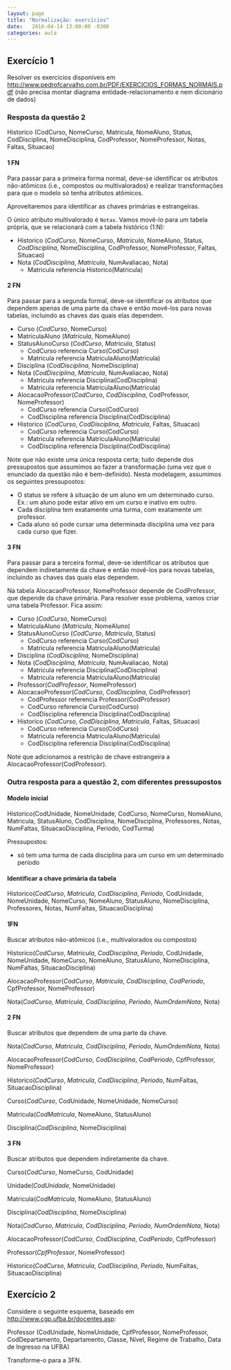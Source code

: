 ```yaml
---
layout: page
title: "Normalização: exercícios"
date:   2016-04-14 13:00:00 -0300
categories: aula
---
```


## Exercício 1

Resolver os exercícios disponíveis em <http://www.pedrofcarvalho.com.br/PDF/EXERCICIOS_FORMAS_NORMAIS.pdf> (não precisa montar diagrama entidade-relacionamento e nem dicionário de dados)

<!-- Outro: http://docente.ifrn.edu.br/nickersonferreira/disciplinas/programacao-com-acesso-a-banco-de-dados-3o-ano/lista-de-exercicios-01-normalizacao/view -->

### Resposta da questão 2

Historico (CodCurso, NomeCurso, Matricula, NomeAluno, Status, CodDisciplina, NomeDisciplina, CodProfessor, NomeProfessor, Notas, Faltas, Situacao)

#### 1 FN

Para passar para a primeira forma normal, deve-se identificar os atributos não-atômicos (i.e., compostos ou multivalorados) e realizar transformações para que o modelo só tenha atributos atômicos.

Aproveitaremos para identificar as chaves primárias e estrangeiras.

O único atributo multivalorado é `Notas`. Vamos movê-lo para um tabela própria, que se relacionará com a tabela histórico (1:N):


- Historico (_CodCurso_, NomeCurso, _Matricula_, NomeAluno, Status, _CodDisciplina_, NomeDisciplina, CodProfessor, NomeProfessor, Faltas, Situacao)
- Nota (_CodDisciplina_, _Matricula_, NumAvaliacao, Nota)
    - Matricula referencia Historico(Matricula)

#### 2 FN

Para passar para a segunda formal, deve-se identificar os atributos que dependem apenas de uma parte da chave e então movê-los para novas tabelas, incluindo as chaves das quais elas dependem.

- Curso (_CodCurso_, NomeCurso)
- MatriculaAluno (_Matricula_, NomeAluno)
- StatusAlunoCurso (_CodCurso_, _Matricula_, Status)
    + CodCurso referencia Curso(CodCurso)
    + Matricula referencia MatriculaAluno(Matricula)
- Disciplina (_CodDisciplina_, NomeDisciplina)
- Nota (_CodDisciplina_, _Matricula_, NumAvaliacao, Nota)
    - Matricula referencia Disciplina(CodDisciplina)
    - Matricula referencia MatriculaAluno(Matricula)
- AlocacaoProfessor(_CodCurso_, _CodDisciplina_, CodProfessor, NomeProfessor)
    + CodCurso referencia Curso(CodCurso)
    + CodDisciplina referencia Disciplina(CodDisciplina)
- Historico (_CodCurso_, _CodDisciplina_, _Matricula_, Faltas, Situacao)
    + CodCurso referencia Curso(CodCurso)
    + Matricula referencia MatriculaAluno(Matricula)
    + CodDisciplina referencia Disciplina(CodDisciplina)

Note que não existe uma única resposta certa; tudo depende dos pressupostos que assumimos ao fazer a transformação (uma vez que o enunciado da questão não é bem-definido). Nesta modelagem, assumimos os seguintes pressupostos:

- O status se refere à situação de um aluno em um determinado curso. Ex.: um aluno pode estar ativo em um curso e inativo em outro.
- Cada disciplina tem exatamente uma turma, com exatamente um professor.
- Cada aluno só pode cursar uma determinada disciplina uma vez para cada curso que fizer.

#### 3 FN

Para passar para a terceira formal, deve-se identificar os atributos que dependem indiretamente da chave e então movê-los para novas tabelas, incluindo as chaves das quais elas dependem.

Na tabela AlocacaoProfessor, NomeProfessor depende de CodProfessor, que depende da chave primária. Para resolver esse problema, vamos criar uma tabela Professor. Fica assim:

- Curso (_CodCurso_, NomeCurso)
- MatriculaAluno (_Matricula_, NomeAluno)
- StatusAlunoCurso (_CodCurso_, _Matricula_, Status)
    + CodCurso referencia Curso(CodCurso)
    + Matricula referencia MatriculaAluno(Matricula)
- Disciplina (_CodDisciplina_, NomeDisciplina)
- Nota (_CodDisciplina_, _Matricula_, NumAvaliacao, Nota)
    - Matricula referencia Disciplina(CodDisciplina)
    - Matricula referencia MatriculaAluno(Matricula)
- Professor(_CodProfessor_, NomeProfessor)
- AlocacaoProfessor(_CodCurso_, _CodDisciplina_, CodProfessor)
    + CodProfessor referencia Professor(CodProfessor)
    + CodCurso referencia Curso(CodCurso)
    + CodDisciplina referencia Disciplina(CodDisciplina)
- Historico (_CodCurso_, _CodDisciplina_, _Matricula_, Faltas, Situacao)
    + CodCurso referencia Curso(CodCurso)
    + Matricula referencia MatriculaAluno(Matricula)
    + CodDisciplina referencia Disciplina(CodDisciplina)

Note que adicionamos a restrição de chave estrangeira a AlocacaoProfessor(CodProfessor).

### Outra resposta para a questão 2, com diferentes pressupostos

#### Modelo inicial

Historico(CodUnidade, NomeUnidade, CodCurso, NomeCurso, NomeAluno, Matricula, StatusAluno, CodDisciplina, NomeDisciplina, Professores, Notas, NumFaltas, SituacaoDisciplina, Periodo, CodTurma)

Pressupostos:

- só tem uma turma de cada disciplina para um curso em um determinado período

#### Identificar a chave primária da tabela

Historico(*CodCurso*, *Matricula*, *CodDisciplina*, *Periodo*, CodUnidade, NomeUnidade, NomeCurso, NomeAluno, StatusAluno, NomeDisciplina, Professores, Notas, NumFaltas, SituacaoDisciplina)

#### 1FN

Buscar atributos não-atômicos (i.e., multivalorados ou compostos)

Historico(*CodCurso*, *Matricula*, *CodDisciplina*, *Periodo*, CodUnidade, NomeUnidade, NomeCurso, NomeAluno, StatusAluno, NomeDisciplina, NumFaltas, SituacaoDisciplina)

AlocacaoProfessor(*CodCurso*, *Matricula*, *CodDisciplina*, *CodPeriodo*, CpfProfessor, NomeProfessor)

Nota(*CodCurso*, *Matricula*, *CodDisciplina*, *Periodo*, *NumOrdemNota*, Nota)

#### 2 FN

Buscar atributos que dependem de uma parte da chave.

Nota(*CodCurso*, *Matricula*, *CodDisciplina*, *Periodo*, *NumOrdemNota*, Nota)

AlocacaoProfessor(*CodCurso*, *CodDisciplina*, *CodPeriodo*, CpfProfessor, NomeProfessor)

Historico(*CodCurso*, *Matricula*, *CodDisciplina*, *Periodo*, NumFaltas, SituacaoDisciplina)

Curso(*CodCurso*, CodUnidade, NomeUnidade, NomeCurso)

Matricula(*CodMatricula*, NomeAluno, StatusAluno)

Disciplina(*CodDisciplina*, NomeDisciplina)

#### 3 FN

Buscar atributos que dependem indiretamente da chave.

Curso(*CodCurso*, NomeCurso, CodUnidade)

Unidade(*CodUnidade*, NomeUnidade)

Matricula(*CodMatricula*, NomeAluno, StatusAluno)

Disciplina(*CodDisciplina*, NomeDisciplina)

Nota(*CodCurso*, *Matricula*, *CodDisciplina*, *Periodo*, *NumOrdemNota*, Nota)

AlocacaoProfessor(*CodCurso*, *CodDisciplina*, *CodPeriodo*, CpfProfessor)

Professor(*CpfProfessor*, NomeProfessor)

Historico(*CodCurso*, *Matricula*, *CodDisciplina*, *Periodo*, NumFaltas, SituacaoDisciplina)

## Exercício 2

Considere o seguinte esquema, baseado em <http://www.cgp.ufba.br/docentes.asp>:

Professor (CodUnidade, NomeUnidade, CpfProfessor, NomeProfessor, CodDepartamento, Departamento, Classe, Nível, Regime de Trabalho, Data de Ingresso na UFBA)

Transforme-o para a 3FN.

